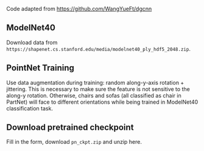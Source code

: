 Code adapted from https://github.com/WangYueFt/dgcnn

## ModelNet40

Download data from `https://shapenet.cs.stanford.edu/media/modelnet40_ply_hdf5_2048.zip`.

## PointNet Training

Use data augmentation during training: random along-y-axis rotation + jittering. 
This is necessary to make sure the feature is not sensitive to the along-y rotation.
Otherwise, chairs and sofas (all classified as chair in PartNet) will face to different orientations while being trained in ModelNet40 classification task.

## Download pretrained checkpoint

Fill in the form, download `pn_ckpt.zip` and unzip here.


